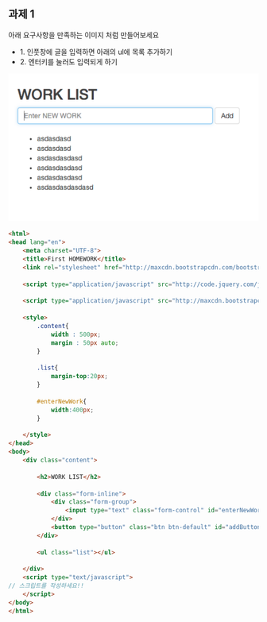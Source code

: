 <h2> 과제 1 </h2>
<p>아래 요구사항을 만족하는 이미지 처럼 만들어보세요</p>
<ul>
    <li>1. 인풋창에 글을 입력하면 아래의 ul에 목록 추가하기</li>
    <li>2. 엔터키를 눌러도 입력되게 하기</li>
</ul>
<img src="https://raw.githubusercontent.com/joon1030/homework/master/homework1/First_HOMEWORK.png">

```html
<html>
<head lang="en">
    <meta charset="UTF-8">
    <title>First HOMEWORK</title>
    <link rel="stylesheet" href="http://maxcdn.bootstrapcdn.com/bootstrap/3.2.0/css/bootstrap.min.css">

    <script type="application/javascript" src="http://code.jquery.com/jquery-1.11.1.js"></script>
    
    <script type="application/javascript" src="http://maxcdn.bootstrapcdn.com/bootstrap/3.2.0/js/bootstrap.min.js"></script>

    <style>
        .content{
            width : 500px;
            margin : 50px auto;
        }

        .list{
            margin-top:20px;
        }

        #enterNewWork{
            width:400px;
        }

    </style>
</head>
<body>
    <div class="content">

        <h2>WORK LIST</h2>

        <div class="form-inline">
            <div class="form-group">
                <input type="text" class="form-control" id="enterNewWork" placeholder="Enter NEW WORK"  autocomplete="off">
            </div>
            <button type="button" class="btn btn-default" id="addButton">Add</button>
        </div>

        <ul class="list"></ul>

    </div>
    <script type="text/javascript">
// 스크립트를 작성하세요!!
    </script>
</body>
</html>
```